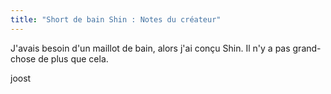 ```yaml
---
title: "Short de bain Shin : Notes du créateur"
---
```


J'avais besoin d'un maillot de bain, alors j'ai conçu Shin. Il n'y a pas grand-chose de plus que cela.

joost

